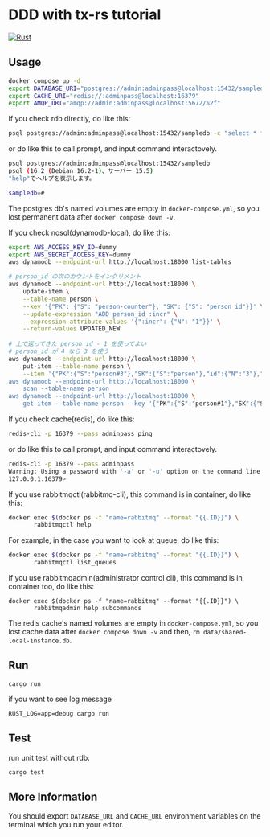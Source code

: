 # DDD with tx-rs tutorial

[![Rust](https://github.com/cutsea110/tx-rs/actions/workflows/rust.yml/badge.svg)](https://github.com/cutsea110/tx-rs/actions/workflows/rust.yml)

## Usage

```bash
docker compose up -d
export DATABASE_URI="postgres://admin:adminpass@localhost:15432/sampledb"
export CACHE_URI="redis://:adminpass@localhost:16379"
export AMQP_URI="amqp://admin:adminpass@localhost:5672/%2f"
```

If you check rdb directly, do like this:

```bash
psql postgres://admin:adminpass@localhost:15432/sampledb -c "select * from person"
```

or do like this to call prompt, and input command interactovely.

```bash
psql postgres://admin:adminpass@localhost:15432/sampledb
psql (16.2 (Debian 16.2-1)、サーバー 15.5)
"help"でヘルプを表示します。

sampledb=#
```

The postgres db's named volumes are empty in `docker-compose.yml`, so you lost permanent data after `docker compose down -v`.


If you check nosql(dynamodb-local), do like this:

```bash
export AWS_ACCESS_KEY_ID=dummy
export AWS_SECRET_ACCESS_KEY=dummy
aws dynamodb --endpoint-url http://localhost:18000 list-tables

# person_id の次のカウントをインクリメント
aws dynamodb --endpoint-url http://localhost:18000 \
	update-item \
    --table-name person \
    --key '{"PK": {"S": "person-counter"}, "SK": {"S": "person_id"}}' \
    --update-expression "ADD person_id :incr" \
    --expression-attribute-values '{":incr": {"N": "1"}}' \
    --return-values UPDATED_NEW
					
# 上で返ってきた person_id - 1 を使ってよい
# person_id が 4 なら 3 を使う
aws dynamodb --endpoint-url http://localhost:18000 \
    put-item --table-name person \
	--item '{"PK":{"S":"person#3"},"SK":{"S":"person"},"id":{"N":"3"},"name":{"S":"Abel"},"birth_date":{"S":"1802-08-05"},"death_date":{"S":"1829-04-06"},"data":{"S":"Abel's theorem"}}'
aws dynamodb --endpoint-url http://localhost:18000 \
    scan --table-name person
aws dynamodb --endpoint-url http://localhost:18000 \
    get-item --table-name person --key '{"PK":{"S":"person#1"},"SK":{"S":"person"}}'
```

If you check cache(redis), do like this:

```bash
redis-cli -p 16379 --pass adminpass ping
```

or do like this to call prompt, and input command interactovely.

```bash
redis-cli -p 16379 --pass adminpass
Warning: Using a password with '-a' or '-u' option on the command line interface may not be safe.
127.0.0.1:16379>
```

If you use rabbitmqctl(rabbitmq-cli), this command is in container, do like this:

```bash
docker exec $(docker ps -f "name=rabbitmq" --format "{{.ID}}") \
       rabbitmqctl help
```

For example, in the case you want to look at queue, do like this:

```bash
docker exec $(docker ps -f "name=rabbitmq" --format "{{.ID}}") \
       rabbitmqctl list_queues
```

If you use rabbitmqadmin(administrator control cli), this command is in container too, do like this:

```
docker exec $(docker ps -f "name=rabbitmq" --format "{{.ID}}") \
       rabbitmqadmin help subcommands
```

The redis cache's named volumes are empty in `docker-compose.yml`, so you lost cache data after `docker compose down -v` and then, `rm data/shared-local-instance.db`.

## Run

```
cargo run
```

if you want to see log message

```
RUST_LOG=app=debug cargo run
```

## Test

run unit test without rdb.

```
cargo test
```

## More Information

You should export `DATABASE_URL` and `CACHE_URL` environment variables on the terminal which you run your editor.
